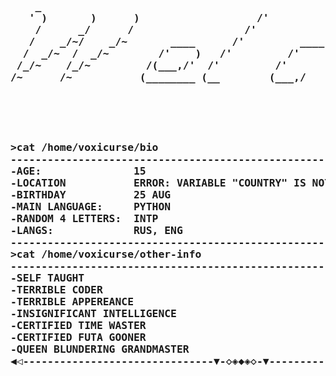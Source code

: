 <pre>
<h3>
    _
   ' )       )      )                   /'
    /      _/      /                  /'
   /    _/~/    _/~       ____      /'         ____        ____        ,__________      ____
  /  _/~  /  _/~        /'    )   /'         /'    )--   /'    )--    /'    )     )   /'    )
 /_/~    /_/~         /(___,/'  /'         /'          /'    /'     /'    /'    /'  /(___,/'
/~      /~           (________ (__        (___,/      (___,/'     /'    /'    /(__ (________
</h3>
<h3> 

>cat /home/voxicurse/bio
-------------------------------------------------------------------
-AGE:               15
-LOCATION           ERROR: VARIABLE "COUNTRY" IS NOT IN "FIRST_WORLD_COUNTRY" LIST
-BIRTHDAY           25 AUG
-MAIN LANGUAGE:     PYTHON
-RANDOM 4 LETTERS:  INTP
-LANGS:             RUS, ENG
-------------------------------------------------------------------
>cat /home/voxicurse/other-info
-------------------------------------------------------------------
-SELF TAUGHT
-TERRIBLE CODER
-TERRIBLE APPEREANCE
-INSIGNIFICANT INTELLIGENCE
-CERTIFIED TIME WASTER
-CERTIFIED FUTA GOONER
-QUEEN BLUNDERING GRANDMASTER
◀◁-------------------------------▼-◇◈◆◈◇-▼---------------------------------▷▶
</h3>
</pre>
